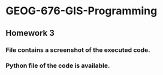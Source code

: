 # GEOG-676-GIS-Programming

## Homework 3

### File contains a screenshot of the executed code.
### Python file of the code is available.
